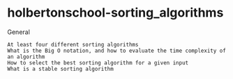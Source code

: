 # holbertonschool-sorting_algorithms

General

	At least four different sorting algorithms
	What is the Big O notation, and how to evaluate the time complexity of an algorithm
	How to select the best sorting algorithm for a given input
	What is a stable sorting algorithm
